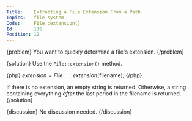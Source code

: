 ```yaml
---
Title:    Extracting a File Extension From a Path
Topics:   file system
Code:     File::extension()
Id:       136
Position: 12
---
```


{problem}
You want to quickly determine a file's extension.
{/problem}

{solution}
Use the `File::extension()` method.

{php}
$extension = File::extension($filename);
{/php}

If there is no extension, an empty string is returned. Otherwise, a string containing everything _after_ the last period in the filename is returned.
{/solution}

{discussion}
No discussion needed.
{/discussion}
